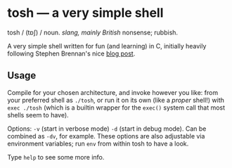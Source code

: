 # tosh &mdash; a very simple shell

tosh / (tɒʃ) / noun. *slang, mainly British* nonsense; rubbish.

A very simple shell written for fun (and learning) in C, initially heavily following Stephen Brennan's nice [blog post](https://brennan.io/2015/01/16/write-a-shell-in-c/).

## Usage
Compile for your chosen architecture, and invoke however you like: from your preferred shell as `./tosh`, or run it on its own (like a *proper* shell!) with `exec ./tosh` (which is a builtin wrapper for the `exec()` system call that most shells seem to have).

Options: `-v` (start in verbose mode) `-d` (start in debug mode). Can be combined as `-dv`, for example. These options are also adjustable via environment variables; run `env` from within tosh to have a look.

Type `help` to see some more info.
